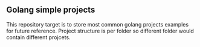 ## Golang simple projects
This repository target is to store most common golang projects examples for future reference. Project structure is per folder so different folder would contain different projcets.  
